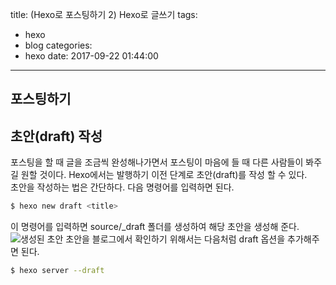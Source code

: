 title: (Hexo로 포스팅하기 2) Hexo로 글쓰기
tags:
  - hexo
  - blog
categories:
  - hexo
date: 2017-09-22 01:44:00
---
## 포스팅하기

## 초안(draft) 작성
포스팅을 할 때 글을 조금씩 완성해나가면서 포스팅이 마음에 들 때 다른 사람들이 봐주길 원할 것이다. Hexo에서는 발행하기 이전 단계로 초안(draft)를 작성 할 수 있다.</br>
초안을 작성하는 법은 간단하다. 다음 명령어를 입력하면 된다.
```bash
$ hexo new draft <title>
```
이 명령어를 입력하면 source/_draft 폴더를 생성하여 해당 초안을 생성해 준다.
![생성된 초안](http://d.pr/i/1kbMP+)
초안을 블로그에서 확인하기 위해서는 다음처럼 draft 옵션을 추가해주면 된다.
```bash
$ hexo server --draft
```